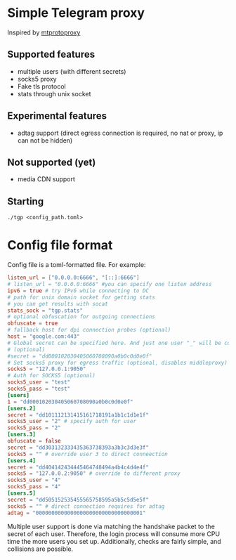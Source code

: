# Simple Telegram proxy #

Inspired by [mtprotoproxy](https://github.com/alexbers/mtprotoproxy)

## Supported features ##
- multiple users (with different secrets)
- socks5 proxy
- Fake tls protocol
- stats through unix socket
## Experimental features
- adtag support (direct egress connection is required,
                 no nat or proxy, ip can not be hidden)

## Not supported (yet) ##
- media CDN support

## Starting ##

`./tgp <config_path.toml>`

# Config file format
Config file is a toml-formatted file. For example:
```toml
listen_url = ["0.0.0.0:6666", "[::]:6666"]
# listen_url = "0.0.0.0:6666" #you can specify one listen address
ipv6 = true # try IPv6 while connecting to DC
# path for unix domain socket for getting stats
# you can get results with socat
stats_sock = "tgp.stats"
# optional obfuscation for outgoing connections
obfuscate = true
# fallback host for dpi connection probes (optional)
host = "google.com:443"
# Global secret can be specified here. And just one user "_" will be configured.
# (optional)
#secret = "dd000102030405060708090a0b0c0d0e0f"
# Set socks5 proxy for egress traffic (optional, disables middleproxy)
socks5 = "127.0.0.1:9050"
# Auth for SOCKS5 (optional)
socks5_user = "test"
socks5_pass = "test"
[users]
1 = "dd000102030405060708090a0b0c0d0e0f"
[users.2] 
secret = "dd101112131415161718191a1b1c1d1e1f"
socks5_user = "2" # specify auth for user
socks5_pass = "2"
[users.3]
obfuscate = false
secret = "dd303132333435363738393a3b3c3d3e3f"
socks5 = "" # override user 3 to direct conneection
[users.4]
secret = "dd404142434445464748494a4b4c4d4e4f"
socks5 = "127.0.0.2:9050" # override to different proxy
socks5_user = "4" 
socks5_pass = "4"
[users.5]
secret = "dd505152535455565758595a5b5c5d5e5f"
socks5 = "" # direct connection requires for adtag
adtag = "0000000000000000000000000000000001"
```

Multiple user support is done via matching the handshake packet to the secret of
each user. Therefore, the login process will consume more CPU time the more
users you set up. Additionally, checks are fairly simple, and collisions are
possible.